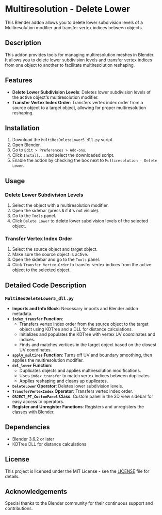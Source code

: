 # Multiresolution - Delete Lower

This Blender addon allows you to delete lower subdivision levels of a Multiresolution modifier and transfer vertex indices between objects.

## Description

This addon provides tools for managing multiresolution meshes in Blender. It allows you to delete lower subdivision levels and transfer vertex indices from one object to another to facilitate multiresolution reshaping.

## Features

- **Delete Lower Subdivision Levels**: Deletes lower subdivision levels of the active object's multiresolution modifier.
- **Transfer Vertex Index Order**: Transfers vertex index order from a source object to a target object, allowing for proper multiresolution reshaping.

## Installation

1. Download the `MultiResDeleteLower5_dll.py` script.
2. Open Blender.
3. Go to `Edit > Preferences > Add-ons`.
4. Click `Install...` and select the downloaded script.
5. Enable the addon by checking the box next to `Multiresolution - Delete Lower`.

## Usage

### Delete Lower Subdivision Levels

1. Select the object with a multiresolution modifier.
2. Open the sidebar (press `N` if it's not visible).
3. Go to the `Tools` panel.
4. Click `Delete Lower` to delete lower subdivision levels of the selected object.

### Transfer Vertex Index Order

1. Select the source object and target object.
2. Make sure the source object is active.
3. Open the sidebar and go to the `Tools` panel.
4. Click `Transfer Vertex Order` to transfer vertex indices from the active object to the selected object.

## Detailed Code Description

### `MultiResDeleteLower5_dll.py`

- **Imports and Info Block**: Necessary imports and Blender addon metadata.
- **`index_transfer` Function**: 
  - Transfers vertex index order from the source object to the target object using KDTree and a DLL for distance calculations.
  - Initializes and populates the KDTree with vertex UV coordinates and indices.
  - Finds and matches vertices in the target object based on the closest UV coordinates.
- **`apply_multires` Function**: Turns off UV and boundary smoothing, then applies the multiresolution modifier.
- **`del_lower` Function**: 
  - Duplicates objects and applies multiresolution modifications.
  - Uses `index_transfer` to match vertex indices between duplicates.
  - Applies reshaping and cleans up duplicates.
- **`DeleteLower` Operator**: Deletes lower subdivision levels.
- **`TransferVertexIndex` Operator**: Transfers vertex index order.
- **`OBJECT_PT_CustomPanel` Class**: Custom panel in the 3D view sidebar for easy access to operators.
- **Register and Unregister Functions**: Registers and unregisters the classes with Blender.

## Dependencies

- Blender 3.6.2 or later
- KDTree DLL for distance calculations

## License

This project is licensed under the MIT License - see the [LICENSE](LICENSE) file for details.

## Acknowledgements

Special thanks to the Blender community for their continuous support and contributions.

